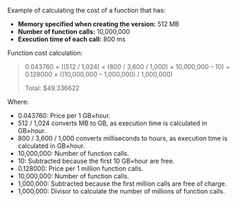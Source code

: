 


Example of calculating the cost of a function that has:
* **Memory specified when creating the version:** 512 MB
* **Number of function calls:** 10,000,000
* **Execution time of each call:** 800 ms

Function cost calculation:

> 0.043760 × ((512 / 1,024) × (800 / 3,600 / 1,000) × 10,000,000 – 10) + 0.128000 × ((10,000,000 – 1,000,000) / 1,000,000)
>
> Total: $49.336622

Where:
* 0.043760: Price per 1 GB×hour.
* 512 / 1,024 converts MB to GB, as execution time is calculated in GB×hour.
* 800 / 3,600 / 1,000 converts milliseconds to hours, as execution time is calculated in GB×hour.
* 10,000,000: Number of function calls.
* 10: Subtracted because the first 10 GB×hour are free.
* 0.128000: Price per 1 million function calls.
* 10,000,000: Number of function calls.
* 1,000,000: Subtracted because the first million calls are free of charge.
* 1,000,000: Divisor to calculate the number of millions of function calls.
